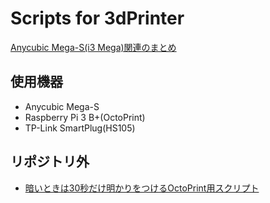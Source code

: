 # Scripts for 3dPrinter
[Anycubic Mega-S(i3 Mega)関連のまとめ](https://ebith.hatenablog.jp/entry/anycubic_mega-s)

## 使用機器
- Anycubic Mega-S
- Raspberry Pi 3 B+(OctoPrint)
- TP-Link SmartPlug(HS105)

## リポジトリ外
- [暗いときは30秒だけ明かりをつけるOctoPrint用スクリプト](https://gist.github.com/ebith/ae654efa12670f931dd5ef632d385d6b)
